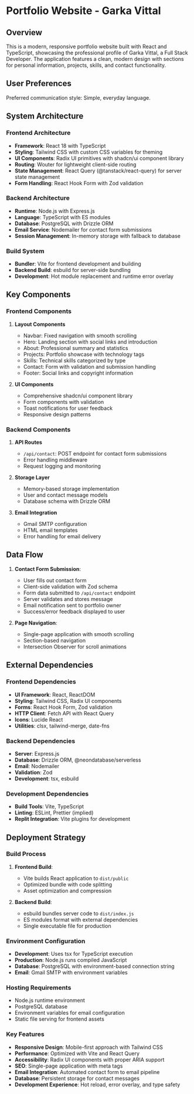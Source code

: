 # Portfolio Website - Garka Vittal

## Overview

This is a modern, responsive portfolio website built with React and TypeScript, showcasing the professional profile of Garka Vittal, a Full Stack Developer. The application features a clean, modern design with sections for personal information, projects, skills, and contact functionality.

## User Preferences

Preferred communication style: Simple, everyday language.

## System Architecture

### Frontend Architecture
- **Framework**: React 18 with TypeScript
- **Styling**: Tailwind CSS with custom CSS variables for theming
- **UI Components**: Radix UI primitives with shadcn/ui component library
- **Routing**: Wouter for lightweight client-side routing
- **State Management**: React Query (@tanstack/react-query) for server state management
- **Form Handling**: React Hook Form with Zod validation

### Backend Architecture
- **Runtime**: Node.js with Express.js
- **Language**: TypeScript with ES modules
- **Database**: PostgreSQL with Drizzle ORM
- **Email Service**: Nodemailer for contact form submissions
- **Session Management**: In-memory storage with fallback to database

### Build System
- **Bundler**: Vite for frontend development and building
- **Backend Build**: esbuild for server-side bundling
- **Development**: Hot module replacement and runtime error overlay

## Key Components

### Frontend Components
1. **Layout Components**
   - Navbar: Fixed navigation with smooth scrolling
   - Hero: Landing section with social links and introduction
   - About: Professional summary and statistics
   - Projects: Portfolio showcase with technology tags
   - Skills: Technical skills categorized by type
   - Contact: Form with validation and submission handling
   - Footer: Social links and copyright information

2. **UI Components**
   - Comprehensive shadcn/ui component library
   - Form components with validation
   - Toast notifications for user feedback
   - Responsive design patterns

### Backend Components
1. **API Routes**
   - `/api/contact`: POST endpoint for contact form submissions
   - Error handling middleware
   - Request logging and monitoring

2. **Storage Layer**
   - Memory-based storage implementation
   - User and contact message models
   - Database schema with Drizzle ORM

3. **Email Integration**
   - Gmail SMTP configuration
   - HTML email templates
   - Error handling for email delivery

## Data Flow

1. **Contact Form Submission**:
   - User fills out contact form
   - Client-side validation with Zod schema
   - Form data submitted to `/api/contact` endpoint
   - Server validates and stores message
   - Email notification sent to portfolio owner
   - Success/error feedback displayed to user

2. **Page Navigation**:
   - Single-page application with smooth scrolling
   - Section-based navigation
   - Intersection Observer for scroll animations

## External Dependencies

### Frontend Dependencies
- **UI Framework**: React, ReactDOM
- **Styling**: Tailwind CSS, Radix UI components
- **Forms**: React Hook Form, Zod validation
- **HTTP Client**: Fetch API with React Query
- **Icons**: Lucide React
- **Utilities**: clsx, tailwind-merge, date-fns

### Backend Dependencies
- **Server**: Express.js
- **Database**: Drizzle ORM, @neondatabase/serverless
- **Email**: Nodemailer
- **Validation**: Zod
- **Development**: tsx, esbuild

### Development Dependencies
- **Build Tools**: Vite, TypeScript
- **Linting**: ESLint, Prettier (implied)
- **Replit Integration**: Vite plugins for development

## Deployment Strategy

### Build Process
1. **Frontend Build**: 
   - Vite builds React application to `dist/public`
   - Optimized bundle with code splitting
   - Asset optimization and compression

2. **Backend Build**:
   - esbuild bundles server code to `dist/index.js`
   - ES modules format with external dependencies
   - Single executable file for production

### Environment Configuration
- **Development**: Uses tsx for TypeScript execution
- **Production**: Node.js runs compiled JavaScript
- **Database**: PostgreSQL with environment-based connection string
- **Email**: Gmail SMTP with environment variables

### Hosting Requirements
- Node.js runtime environment
- PostgreSQL database
- Environment variables for email configuration
- Static file serving for frontend assets

### Key Features
- **Responsive Design**: Mobile-first approach with Tailwind CSS
- **Performance**: Optimized with Vite and React Query
- **Accessibility**: Radix UI components with proper ARIA support
- **SEO**: Single-page application with meta tags
- **Email Integration**: Automated contact form to email pipeline
- **Database**: Persistent storage for contact messages
- **Development Experience**: Hot reload, error overlay, and type safety